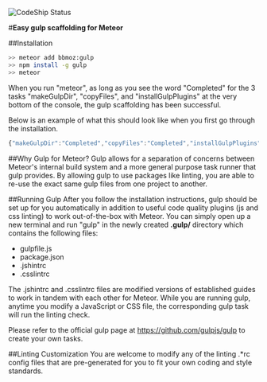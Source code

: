 ![CodeShip Status](https://codeship.com/projects/215bc240-b61d-0132-ac42-4286e2c721fd/status?branch=master)

#<b>Easy gulp scaffolding for Meteor</b>

##Installation
```bash
>> meteor add bbmoz:gulp
>> npm install -g gulp
>> meteor
```
When you run "meteor", as long as you see the word "Completed" for the 3 tasks "makeGulpDir", "copyFiles", and "installGulpPlugins" at the very bottom of the console, the gulp scaffolding has been successful.

Below is an example of what this should look like when you first go through the installation.
```javascript
{"makeGulpDir":"Completed","copyFiles":"Completed","installGulpPlugins":"Completed"}
```

##Why Gulp for Meteor?
Gulp allows for a separation of concerns between Meteor's internal build system and a more general purpose task runner that gulp provides. By allowing gulp to use packages like linting, you are able to re-use the exact same gulp files from one project to another.

##Running Gulp
After you follow the installation instructions, gulp should be set up for you automatically in addition to useful code quality plugins (js and css linting) to work out-of-the-box with Meteor. You can simply open up a new terminal and run "gulp" in the newly created <b>.gulp/</b> directory which contains the following files:
- gulpfile.js
- package.json
- .jshintrc
- .csslintrc

The .jshintrc and .csslintrc files are modified versions of established guides to work in tandem with each other for Meteor. While you are running gulp, anytime you modify a JavaScript or CSS file, the corresponding gulp task will run the linting check.

Please refer to the official gulp page at https://github.com/gulpjs/gulp to create your own tasks.

##Linting Customization
You are welcome to modify any of the linting .*rc config files that are pre-generated for you to fit your own coding and style standards.